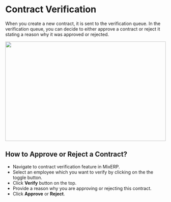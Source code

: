 # Contract Verification

When you create a new contract, it is sent to the verification queue. In
the verification queue, you can decide to either approve a contract or
reject it stating a reason why it was approved or rejected.

<img src="" height="312px" width="100%">

## How to Approve or Reject a Contract?

- Navigate to contract verification feature in MixERP.
- Select an employee which you want to verify by clicking on the the
  toggle button.
- Click **Verify** button on the top.
- Provide a reason why you are approving or rejecting this contract.
- Click **Approve** or **Reject**.
